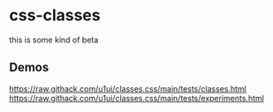# css-classes
this is some kind of beta


## Demos
https://raw.githack.com/u1ui/classes.css/main/tests/classes.html  
https://raw.githack.com/u1ui/classes.css/main/tests/experiments.html  

